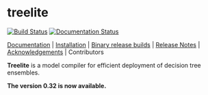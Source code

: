 # treelite

[![Build Status](https://travis-ci.org/dmlc/treelite.svg?branch=master)](https://travis-ci.org/dmlc/treelite)
[![Documentation Status](https://readthedocs.org/projects/treelite/badge/?version=latest)](http://treelite.readthedocs.io/en/latest/?badge=latest)

[Documentation](http://treelite.io) |
[Installation](http://treelite.readthedocs.io/en/latest/install.html) |
[Binary release builds](https://github.com/hcho3/treelite-wheels) |
[Release Notes](NEWS.md) |
[Acknowledgements](ACKNOWLEDGMENTS.md) |
Contributors

**Treelite** is a model compiler for efficient deployment of decision tree
ensembles.

**The version 0.32 is now available.**
